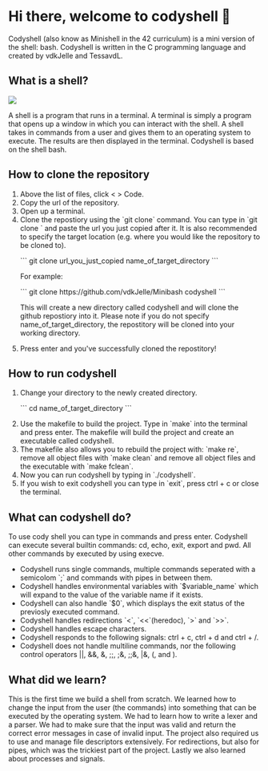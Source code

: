 <div class="welcome">
  <h1>Hi there, welcome to codyshell 👋</h1>
  <subtitle>Codyshell (also know as Minishell in the 42 curriculum) is a mini version of the shell: bash.
  Codyshell is written in the C programming language and created by vdkJelle and TessavdL.</subtitle>
</div>
<div class="shell">
  <h2>What is a shell?</h2>
  <img src="https://i0.wp.com/matt.might.net/articles/bash-by-example/images/bash-shell.png" />
  <p>A shell is a program that runs in a terminal. A terminal is simply a program that opens up a window in which you can interact with the shell. A shell
    takes in commands from a user and gives them to an operating system to execute. The results are then displayed in the terminal. Codyshell is based on the shell bash.</p>
</div>
<div class="clone">
  <h2>How to clone the repository</h2>
  <ol>
    <li>Above the list of files, click < > Code.</li>
    <li>Copy the url of the repository.</li>
    <li>Open up a terminal.</li>
    <li>Clone the repostiory using the `git clone` command. You can type in `git clone ` and paste the url you just copied after it. It is also recommended to specify the target location (e.g. where you would like the repository to be cloned to).
      <p>
        ```
        git clone url_you_just_copied name_of_target_directory
        ```
      </p>
      <p>For example:</p>
      <p>
      ```
      git clone https://github.com/vdkJelle/Minibash codyshell
      ```
      </p>
      <p>This will create a new directory called codyshell and will clone the github repostiory into it. Please note if you do not specify name_of_target_directory, the repostitory will be cloned into your working directory.</p>
    </li>
    <li>Press enter and you've successfully cloned the repostitory!</li>
  </ol>
</div>
<div class="run">
  <h2>How to run codyshell</h2>
  <ol>
    <li>Change your directory to the newly created directory.
      <p>
        ```
        cd name_of_target_directory
        ```
      </p>
    </li>
    <li>Use the makefile to build the project. Type in `make` into the terminal and press enter. The makefile will build the project and create an executable called codyshell.</li>
    <li>The makefile also allows you to rebuild the project with: `make re`, remove all object files with `make clean` and remove all object files and the executable with `make fclean`.</li>
    <li>Now you can run codyshell by typing in `./codyshell`.</li>
    <li>If you wish to exit codyshell you can type in `exit`, press ctrl + c or close the terminal.</li>
  </ol>
</div>
<div class="commands">
  <h2>What can codyshell do?</h2>
  <p>To use cody shell you can type in commands and press enter. Codyshell can execute several builtin commands: cd, echo, exit, export and pwd. All other commands by executed by using execve.</p>
  <ul>
    <li>Codyshell runs single commands, multiple commands seperated with a semicolom `;` and commands with pipes in between them.</li>
    <li>Codyshell handles environmental variables with `$variable_name` which will expand to the value of the variable name if it exists.</li>
    <li>Codyshell can also handle `$0`, which displays the exit status of the previosly executed command.</li>
    <li>Codyshell handles redirections `<`, `<<`(heredoc), `>` and `>>`.</li>
    <li>Codyshell handles escape characters.</li>
    <li>Codyshell responds to the following signals: ctrl + c, ctrl + d and ctrl + /.</li>
    <li>Codyshell does not handle multiline commands, nor the following control operators ||, &&, &, ;;, ;&, ;;&, |&, (, and ).</li>
  </ul>
</div>
<div class="learning_objectives">
  <h2>What did we learn?</h2>
  <p>This is the first time we build a shell from scratch. We learned how to change the input from the user (the commands) into something that can be executed by the operating system. We had to learn how to write a lexer and a parser. We had to make sure that the input was valid and return the correct error messages in case of invalid input. The project also required us to use and manage file descriptors extensively. For redirections, but also for pipes, which was the trickiest part of the project. Lastly we also learned about processes and signals.</p>
</div>
